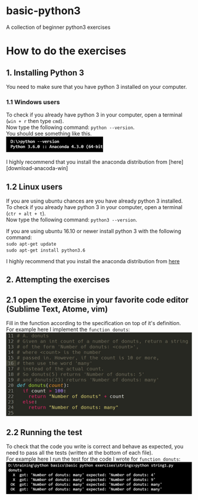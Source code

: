# basic-python3
A collection of beginner python3 exercises

# How to do the exercises

## 1. Installing Python 3
You need to make sure that you have python 3 installed on your computer.

### 1.1 Windows users
To check if you already have python 3 in your computer, open a terminal (`win + r` then type `cmd`).  
Now type the following command: `python --version`.  
You should see something like this.  
![Python version 6][py-version]


I highly recommend that you install the anaconda distribution from [here][download-anacoda-win]

## 1.2 Linux users  
If you are using ubuntu chances are you have already python 3 installed.  
To check if you already have python 3 in your computer, open a terminal (`ctr + alt + t`).  
Now type the following command:  `python3 --version`.  

If you are using ubuntu 16.10 or newer install python 3 with the following command:  
`sudo apt-get update`  
`sudo apt-get install python3.6`  

I highly recommend that you install the anaconda distribution from [here][download-anaconda-linux]

## 2. Attempting the exercises

## 2.1 open the exercise in your favorite code editor (Sublime Text, Atome, vim)
Fill in the function according to the specification on top of it's definition.  
For example here I implement the `function donuts`:  
![Example of code][py-example]

## 2.2 Running the test
To check that the code you write is correct and behave as expected, you need to pass all the tests (written at the bottom of each file).  
For example here I run the test for the code I wrote for `function donuts`:  
![Exemple of test][py-test]


[py-version]: ./img/py-version.jpg "Python version 6"  
[py-example]: ./img/py-example.jpg "Python example"  
[py-test]: ./img/py-test.jpg "Python test"
[download-anaconda-win]: https://www.continuum.io/downloads  
[download-anaconda-linux]: https://docs.continuum.io/anaconda/install/linux  
